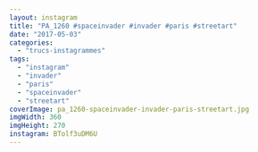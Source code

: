 ```yaml
---
layout: instagram
title: "PA_1260 #spaceinvader #invader #paris #streetart"
date: "2017-05-03"
categories: 
  - "trucs-instagrammes"
tags: 
  - "instagram"
  - "invader"
  - "paris"
  - "spaceinvader"
  - "streetart"
coverImage: pa_1260-spaceinvader-invader-paris-streetart.jpg
imgWidth: 360
imgHeight: 270
instagram: BTolf3uDM6U
---
```

